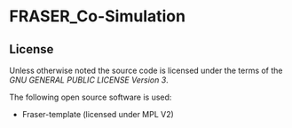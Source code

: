# FRASER_Co-Simulation

License
-------

Unless otherwise noted the source code is licensed under the
terms of the *GNU GENERAL PUBLIC LICENSE Version 3*.

The following open source software is used:

 - Fraser-template (licensed under MPL V2)

